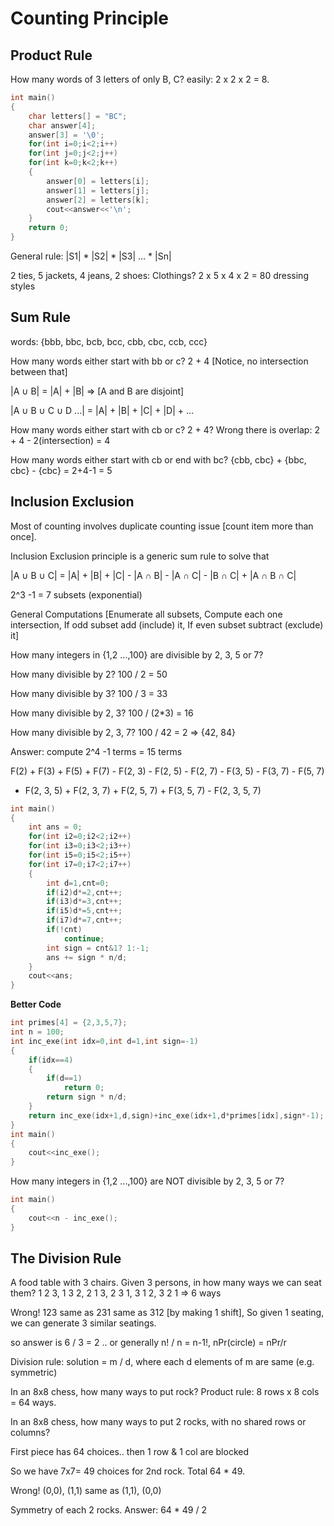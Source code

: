 # Counting Principle

## Product Rule

How many words of 3 letters of only B, C? easily: 2 x 2 x 2 = 8.

```cpp
int main()
{
    char letters[] = "BC";
    char answer[4];
    answer[3] = '\0';
    for(int i=0;i<2;i++)
    for(int j=0;j<2;j++)
    for(int k=0;k<2;k++)
    {
        answer[0] = letters[i];
        answer[1] = letters[j];
        answer[2] = letters[k];
        cout<<answer<<'\n';
    }
    return 0;
}
```

General rule: |S1| * |S2| * |S3| … * |Sn|

2 ties, 5 jackets, 4 jeans, 2 shoes: Clothings? 2 x 5 x 4 x 2 = 80 dressing styles

## Sum Rule

words: {bbb, bbc, bcb, bcc, cbb, cbc, ccb, ccc}

How many words either start with bb or c? 2 + 4 [Notice, no intersection between that]

|A ∪ B| = |A| + |B|	=> [A and B are disjoint]

|A ∪ B ∪ C ∪ D ...| = |A| + |B| + |C| + |D| + ...

How many words either start with cb or c? 2 + 4? Wrong there is overlap: 2 + 4 - 2(intersection) = 4

How many words either start with cb or end  with bc? {cbb, cbc} + {bbc, cbc} - {cbc} = 2+4-1 = 5


## Inclusion Exclusion

Most of counting involves duplicate counting  issue [count item more than once].

Inclusion Exclusion principle is a generic sum rule to solve that

|A ∪ B ∪ C| = |A| + |B| + |C| - |A ∩ B| - |A ∩ C| - |B ∩ C| + |A ∩ B ∩ C|

2^3 -1 = 7 subsets (exponential)

General Computations [Enumerate all subsets, Compute each one intersection, If odd subset add (include) it, If even subset subtract (exclude) it]

How many integers in {1,2 ...,100} are  divisible by 2, 3, 5 or 7?

How many  divisible by 2? 100 / 2 = 50

How many  divisible by 3? 100 / 3 = 33

How many divisible by 2, 3? 100 / (2*3) = 16

How many divisible by 2, 3, 7? 100 / 42 = 2 => {42, 84}

Answer: compute 2^4 -1 terms = 15 terms

F(2) + F(3) + F(5) + F(7) - F(2, 3) - F(2, 5) - F(2, 7) - F(3, 5) - F(3, 7) - F(5, 7)
+ F(2, 3, 5) + F(2, 3, 7) + F(2, 5, 7) + F(3, 5, 7) - F(2, 3, 5, 7)

```cpp
int main()
{
    int ans = 0;
    for(int i2=0;i2<2;i2++)
    for(int i3=0;i3<2;i3++)
    for(int i5=0;i5<2;i5++)
    for(int i7=0;i7<2;i7++)
    {
        int d=1,cnt=0;
        if(i2)d*=2,cnt++;
        if(i3)d*=3,cnt++;
        if(i5)d*=5,cnt++;
        if(i7)d*=7,cnt++;
        if(!cnt)
            continue;
        int sign = cnt&1? 1:-1;
        ans += sign * n/d;
    }
    cout<<ans;
}    
```
**Better Code**
```cpp
int primes[4] = {2,3,5,7};
int n = 100;
int inc_exe(int idx=0,int d=1,int sign=-1)
{
    if(idx==4)
    {
        if(d==1)
            return 0;
        return sign * n/d;
    }
    return inc_exe(idx+1,d,sign)+inc_exe(idx+1,d*primes[idx],sign*-1);
}
int main()
{
    cout<<inc_exe();
}
```

How many integers in {1,2 ...,100} are NOT divisible by 2, 3, 5 or 7?
```cpp
int main()
{
    cout<<n - inc_exe();
}
```

## The Division Rule

A food table with 3 chairs. Given 3 persons, in how many ways we can seat them? 1 2 3, 1 3 2, 2 1 3, 2 3 1, 3 1 2, 3 2 1 => 6 ways

Wrong!	123 same as 231 same as 312 [by making 1 shift], So given 1 seating, we can generate 3 similar seatings.

so answer is 6 / 3 = 2 .. or generally n! / n = n-1!, nPr(circle) = nPr/r

Division rule: solution = m / d, where each d elements of m are same (e.g. symmetric)

In an 8x8 chess, how many ways to put rock? Product rule: 8 rows x 8 cols = 64 ways.

In an 8x8 chess, how many ways to put 2 rocks, with no shared rows or columns?

First piece has 64 choices.. then 1 row & 1 col are blocked

So we have 7x7= 49 choices for 2nd rock. Total 64 * 49.

Wrong! (0,0), (1,1) same as (1,1), (0,0)

Symmetry of each 2 rocks. Answer: 64 * 49 / 2

